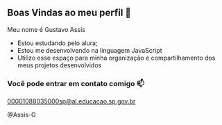 ## Boas Vindas ao meu perfil 🖤

Meu nome é Gustavo Assis

- Estou estudando pelo alura;
- Estou me desenvolvendo na linguagem JavaScript
- Utilizo esse espaço para minha organização e compartilhamento dos meus projetos desenvolvidos

### Você pode entrar em contato comigo 📫

00001088035000sp@al.educacao.sp.gov.br

@Assis-G
